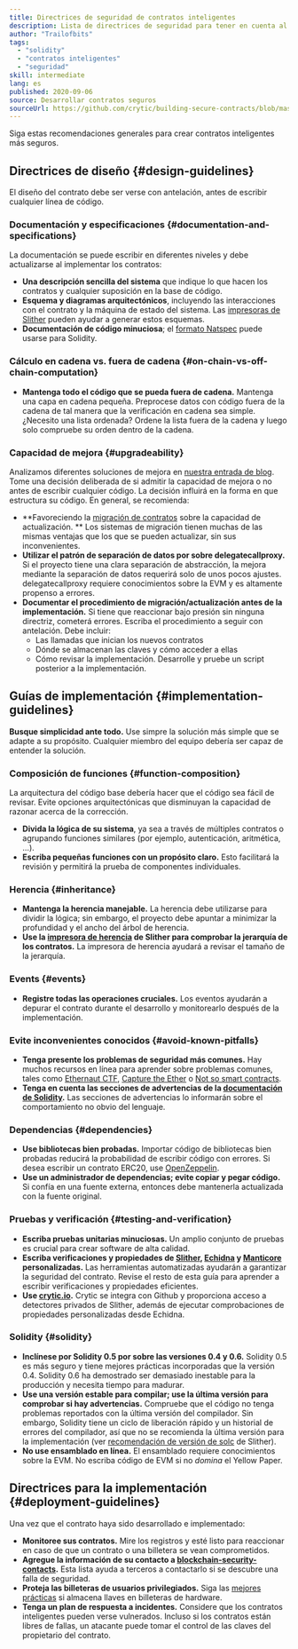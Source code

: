 ```yaml
---
title: Directrices de seguridad de contratos inteligentes
description: Lista de directrices de seguridad para tener en cuenta al crear una Dapp
author: "Trailofbits"
tags:
  - "solidity"
  - "contratos inteligentes"
  - "seguridad"
skill: intermediate
lang: es
published: 2020-09-06
source: Desarrollar contratos seguros
sourceUrl: https://github.com/crytic/building-secure-contracts/blob/master/development-guidelines/guidelines.md
---
```


Siga estas recomendaciones generales para crear contratos inteligentes más seguros.

## Directrices de diseño {#design-guidelines}

El diseño del contrato debe ser verse con antelación, antes de escribir cualquier línea de código.

### Documentación y especificaciones {#documentation-and-specifications}

La documentación se puede escribir en diferentes niveles y debe actualizarse al implementar los contratos:

- **Una descripción sencilla del sistema** que indique lo que hacen los contratos y cualquier suposición en la base de código.
- **Esquema y diagramas arquitectónicos**, incluyendo las interacciones con el contrato y la máquina de estado del sistema. Las [impresoras de Slither](https://github.com/crytic/slither/wiki/Printer-documentation) pueden ayudar a generar estos esquemas.
- **Documentación de código minuciosa**; el [formato Natspec](https://solidity.readthedocs.io/en/develop/natspec-format.html) puede usarse para Solidity.

### Cálculo en cadena vs. fuera de cadena {#on-chain-vs-off-chain-computation}

- **Mantenga todo el código que se pueda fuera de cadena.** Mantenga una capa en cadena pequeña. Preprocese datos con código fuera de la cadena de tal manera que la verificación en cadena sea simple. ¿Necesito una lista ordenada? Ordene la lista fuera de la cadena y luego solo compruebe su orden dentro de la cadena.

### Capacidad de mejora {#upgradeability}

Analizamos diferentes soluciones de mejora en [nuestra entrada de blog](https://blog.trailofbits.com/2018/09/05/contract-upgrade-anti-patterns/). Tome una decisión deliberada de si admitir la capacidad de mejora o no antes de escribir cualquier código. La decisión influirá en la forma en que estructura su código. En general, se recomienda:

- **Favoreciendo la [migración de contratos](https://blog.trailofbits.com/2018/10/29/how-contract-migration-works/) sobre la capacidad de actualización. ** Los sistemas de migración tienen muchas de las mismas ventajas que los que se pueden actualizar, sin sus inconvenientes.
- **Utilizar el patrón de separación de datos por sobre delegatecallproxy.** Si el proyecto tiene una clara separación de abstracción, la mejora mediante la separación de datos requerirá solo de unos pocos ajustes. delegatecallproxy requiere conocimientos sobre la EVM y es altamente propenso a errores.
- **Documentar el procedimiento de migración/actualización antes de la implementación.** Si tiene que reaccionar bajo presión sin ninguna directriz, cometerá errores. Escriba el procedimiento a seguir con antelación. Debe incluir:
  - Las llamadas que inician los nuevos contratos
  - Dónde se almacenan las claves y cómo acceder a ellas
  - Cómo revisar la implementación. Desarrolle y pruebe un script posterior a la implementación.

## Guías de implementación {#implementation-guidelines}

**Busque simplicidad ante todo.** Use simpre la solución más simple que se adapte a su propósito. Cualquier miembro del equipo debería ser capaz de entender la solución.

### Composición de funciones {#function-composition}

La arquitectura del código base debería hacer que el código sea fácil de revisar. Evite opciones arquitectónicas que disminuyan la capacidad de razonar acerca de la corrección.

- **Divida la lógica de su sistema**, ya sea a través de múltiples contratos o agrupando funciones similares (por ejemplo, autenticación, aritmética, ...).
- **Escriba pequeñas funciones con un propósito claro.** Esto facilitará la revisión y permitirá la prueba de componentes individuales.

### Herencia {#inheritance}

- **Mantenga la herencia manejable.** La herencia debe utilizarse para dividir la lógica; sin embargo, el proyecto debe apuntar a minimizar la profundidad y el ancho del árbol de herencia.
- **Use la [impresora de herencia](https://github.com/crytic/slither/wiki/Printer-documentation#inheritance-graph) de Slither para comprobar la jerarquía de los contratos.** La impresora de herencia ayudará a revisar el tamaño de la jerarquía.

### Events {#events}

- **Registre todas las operaciones cruciales.** Los eventos ayudarán a depurar el contrato durante el desarrollo y monitorearlo después de la implementación.

### Evite inconvenientes conocidos {#avoid-known-pitfalls}

- **Tenga presente los problemas de seguridad más comunes.** Hay muchos recursos en línea para aprender sobre problemas comunes, tales como [Ethernaut CTF](https://ethernaut.openzeppelin.com/), [Capture the Ether](https://capturetheether.com/) o [Not so smart contracts](https://github.com/crytic/not-so-smart-contracts/).
- **Tenga en cuenta las secciones de advertencias de la [documentación de Solidity](https://solidity.readthedocs.io/en/latest/).** Las secciones de advertencias lo informarán sobre el comportamiento no obvio del lenguaje.

### Dependencias {#dependencies}

- **Use bibliotecas bien probadas.** Importar código de bibliotecas bien probadas reducirá la probabilidad de escribir código con errores. Si desea escribir un contrato ERC20, use [OpenZeppelin](https://github.com/OpenZeppelin/openzeppelin-contracts/tree/master/contracts/token/ERC20).
- **Use un administrador de dependencias; evite copiar y pegar código.** Si confía en una fuente externa, entonces debe mantenerla actualizada con la fuente original.

### Pruebas y verificación {#testing-and-verification}

- **Escriba pruebas unitarias minuciosas.** Un amplio conjunto de pruebas es crucial para crear software de alta calidad.
- **Escriba verificaciones y propiedades de [Slither](https://github.com/crytic/slither), [Echidna](https://github.com/crytic/echidna) y [Manticore](https://github.com/trailofbits/manticore) personalizadas.** Las herramientas automatizadas ayudarán a garantizar la seguridad del contrato. Revise el resto de esta guía para aprender a escribir verificaciones y propiedades eficientes.
- **Use [crytic.io](https://crytic.io/).** Crytic se integra con Github y proporciona acceso a detectores privados de Slither, además de ejecutar comprobaciones de propiedades personalizadas desde Echidna.

### Solidity {#solidity}

- **Inclínese por Solidity 0.5 por sobre las versiones 0.4 y 0.6.** Solidity 0.5 es más seguro y tiene mejores prácticas incorporadas que la versión 0.4. Solidity 0.6 ha demostrado ser demasiado inestable para la producción y necesita tiempo para madurar.
- **Use una versión estable para compilar; use la última versión para comprobar si hay advertencias.** Compruebe que el código no tenga problemas reportados con la última versión del compilador. Sin embargo, Solidity tiene un ciclo de liberación rápido y un historial de errores del compilador, así que no se recomienda la última versión para la implementación (ver [recomendación de versión de solc](https://github.com/crytic/slither/wiki/Detector-Documentation#recommendation-33) de Slither).
- **No use ensamblado en línea.** El ensamblado requiere conocimientos sobre la EVM. No escriba código de EVM si no _domina_ el Yellow Paper.

## Directrices para la implementación {#deployment-guidelines}

Una vez que el contrato haya sido desarrollado e implementado:

- **Monitoree sus contratos.** Mire los registros y esté listo para reaccionar en caso de que un contrato o una billetera se vean comprometidos.
- **Agregue la información de su contacto a [blockchain-security-contacts](https://github.com/crytic/blockchain-security-contacts).** Esta lista ayuda a terceros a contactarlo si se descubre una falla de seguridad.
- **Proteja las billeteras de usuarios privilegiados.** Siga las [mejores prácticas](https://blog.trailofbits.com/2018/11/27/10-rules-for-the-secure-use-of-cryptocurrency-hardware-wallets/) si almacena llaves en billeteras de hardware.
- **Tenga un plan de respuesta a incidentes.** Considere que los contratos inteligentes pueden verse vulnerados. Incluso si los contratos están libres de fallas, un atacante puede tomar el control de las claves del propietario del contrato.
